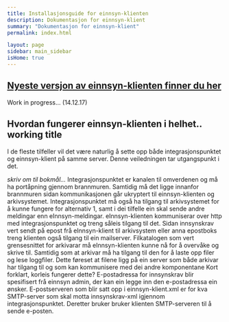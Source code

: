 ```yaml
---
title: Installasjonsguide for einnsyn-klienten
description: Dokumentasjon for einnsyn-klient
summary: "Dokumentasjon for einnsyn-klient"
permalink: index.html

layout: page
sidebar: main_sidebar
isHome: true
---
```


## [Nyeste versjon av einnsyn-klienten finner du her](https://github.com/difi/einnsyn-klient/releases/)
Work in progress... (14.12.17)
## Hvordan fungerer einnsyn-klienten i helhet.. working title

I de fleste tilfeller vil det være naturlig å sette opp både integrasjonspunktet og einnsyn-klient på samme server. Denne veiledningen tar utgangspunkt i det. 


*skriv om til bokmål...*
Integrasjonspunktet er kanalen til omverdenen og må ha portåpning gjennom brannmuren. Samtidig må det ligge innanfor brannmuren sidan kommunikasjonen går ukryptert til einnsyn-klienten og arkivsystemet. Integrasjonspunktet må også ha tilgang til arkivsystemet for å kunne fungere for alternativ 1, samt i dei tilfelle ein skal sende andre meldingar enn eInnsyn-meldingar.
eInnsyn-klienten kommuniserar over http med integrasjonspunktet og treng såleis tilgang til det. Sidan innsynskrav vert sendt på epost frå eInnsyn-klient til arkivsystem eller anna epostboks treng klienten også tilgang til ein mailserver.
Filkatalogen som vert grensesnittet for arkivarar må eInnsyn-klienten kunne nå for å overvåke og skrive til. Samtidig som at arkivar må ha tilgang til den for å laste opp filer og lese loggfiler. Dette føreset at filene ligg på ein server som både arkivar har tilgang til og som kan kommunisere med dei andre komponentane
Kort forklart, korleis fungerer dette? E-postadressa for innsynskrav blir spesifisert frå einnsyn admin, der kan ein legge inn den e-postadressa ein ønsker. E-postserveren som blir satt opp i einnsyn-klient.xml er for kva SMTP-server som skal motta innsynskrav-xml  igjennom integrasjonspunktet. Deretter bruker bruker klienten SMTP-serveren til å sende e-posten.
